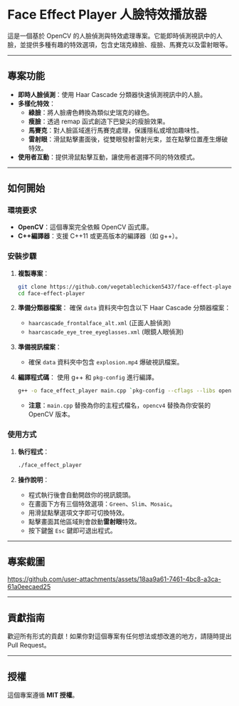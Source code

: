 # Face Effect Player 人臉特效播放器

這是一個基於 OpenCV 的人臉偵測與特效處理專案。它能即時偵測視訊中的人臉，並提供多種有趣的特效選項，包含史瑞克綠臉、瘦臉、馬賽克以及雷射眼等。

-----

## 專案功能

  * **即時人臉偵測**：使用 Haar Cascade 分類器快速偵測視訊中的人臉。
  * **多樣化特效**：
      * **綠臉**：將人臉膚色轉換為類似史瑞克的綠色。
      * **瘦臉**：透過 remap 函式創造下巴變尖的瘦臉效果。
      * **馬賽克**：對人臉區域進行馬賽克處理，保護隱私或增加趣味性。
      * **雷射眼**：滑鼠點擊畫面後，從雙眼發射雷射光束，並在點擊位置產生爆破特效。
  * **使用者互動**：提供滑鼠點擊互動，讓使用者選擇不同的特效模式。

-----

## 如何開始

### 環境要求

  * **OpenCV**：這個專案完全依賴 OpenCV 函式庫。
  * **C++編譯器**：支援 C++11 或更高版本的編譯器（如 g++）。

### 安裝步驟

1.  **複製專案**：

    ```bash
    git clone https://github.com/vegetablechicken5437/face-effect-player.git
    cd face-effect-player
    ```

2.  **準備分類器檔案**：
    確保 `data` 資料夾中包含以下 Haar Cascade 分類器檔案：

      * `haarcascade_frontalface_alt.xml` (正面人臉偵測)
      * `haarcascade_eye_tree_eyeglasses.xml` (眼鏡人眼偵測)

3.  **準備視訊檔案**：

      * 確保 `data` 資料夾中包含 `explosion.mp4` 爆破視訊檔案。

4.  **編譯程式碼**：
    使用 g++ 和 `pkg-config` 進行編譯。

    ```bash
    g++ -o face_effect_player main.cpp `pkg-config --cflags --libs opencv4`
    ```

      * **注意**：`main.cpp` 替換為你的主程式檔名，`opencv4` 替換為你安裝的 OpenCV 版本。

### 使用方式

1.  **執行程式**：

    ```bash
    ./face_effect_player
    ```

2.  **操作說明**：

      * 程式執行後會自動開啟你的視訊鏡頭。
      * 在畫面下方有三個特效選項：`Green`、`Slim`、`Mosaic`。
      * 用滑鼠點擊選項文字即可切換特效。
      * 點擊畫面其他區域則會啟動**雷射眼**特效。
      * 按下鍵盤 `Esc` 鍵即可退出程式。

-----

## 專案截圖

https://github.com/user-attachments/assets/18aa9a61-7461-4bc8-a3ca-61a0eecaed25

-----

## 貢獻指南

歡迎所有形式的貢獻！如果你對這個專案有任何想法或想改進的地方，請隨時提出 Pull Request。

-----

## 授權

這個專案遵循 **MIT 授權**。
